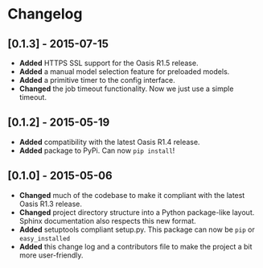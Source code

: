 Changelog
=========

[0.1.3] - 2015-07-15
--------------------
- **Added** HTTPS SSL support for the Oasis R1.5 release.
- **Added** a manual model selection feature for preloaded models.
- **Added** a primitive timer to the config interface.
- **Changed** the job timeout functionality. Now we just use a simple timeout.

[0.1.2] - 2015-05-19
------------
- **Added** compatibility with the latest Oasis R1.4 release.
- **Added** package to PyPi. Can now `pip install`!

[0.1.0] - 2015-05-06
------------
- **Changed** much of the codebase to make it compliant with the latest Oasis
  R1.3 release.
- **Changed** project directory structure into a Python package-like layout.
    Sphinx documentation also respects this new format.
- **Added** setuptools compliant setup.py. This package can now be `pip` or
    `easy_installed`
- **Added** this change log and a contributors file to make the project a bit
    more user-friendly.
